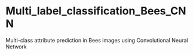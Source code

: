 # Multi_label_classification_Bees_CNN
Multi-class attribute prediction in Bees images using Convolutional Neural Network


